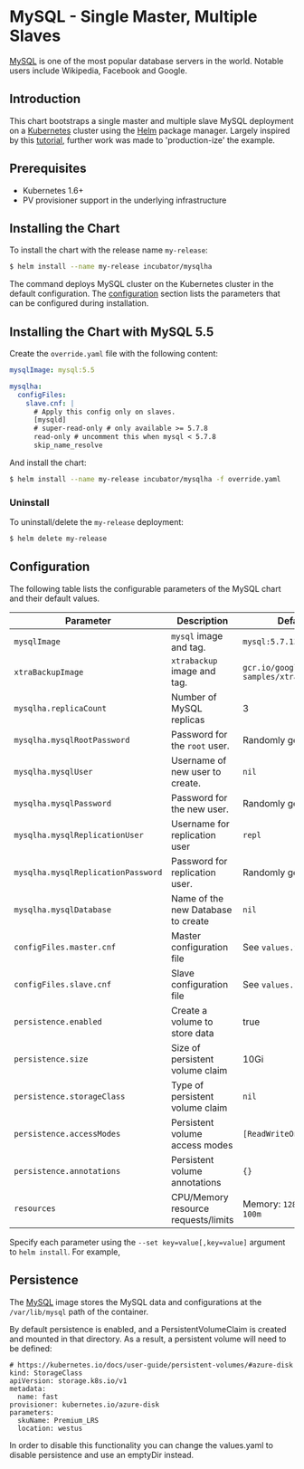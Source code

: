 # MySQL - Single Master, Multiple Slaves

[MySQL](https://MySQL.org) is one of the most popular database servers in the world. Notable users include Wikipedia, Facebook and Google.

## Introduction

This chart bootstraps a single master and multiple slave MySQL deployment on a [Kubernetes](http://kubernetes.io) cluster using the [Helm](https://helm.sh) package manager. Largely inspired by this [tutorial](https://kubernetes.io/docs/tutorials/stateful-application/run-replicated-stateful-application/), further work was made to 'production-ize' the example.

## Prerequisites

- Kubernetes 1.6+
- PV provisioner support in the underlying infrastructure

## Installing the Chart

To install the chart with the release name `my-release`:

```bash
$ helm install --name my-release incubator/mysqlha
```

The command deploys MySQL cluster on the Kubernetes cluster in the default configuration. The [configuration](#configuration) section lists the parameters that can be configured during installation.


## Installing the Chart with MySQL 5.5

Create the `override.yaml` file with the following content:

```yaml
mysqlImage: mysql:5.5

mysqlha:
  configFiles:
    slave.cnf: |
      # Apply this config only on slaves.
      [mysqld]
      # super-read-only # only available >= 5.7.8
      read-only # uncomment this when mysql < 5.7.8
      skip_name_resolve
```

And install the chart:

```bash
$ helm install --name my-release incubator/mysqlha -f override.yaml
```


### Uninstall

To uninstall/delete the `my-release` deployment:

```bash
$ helm delete my-release
```

## Configuration

The following table lists the configurable parameters of the MySQL chart and their default values.

| Parameter                          | Description                         | Default                                |
| ---------------------------------- | ----------------------------------- | -------------------------------------- |
| `mysqlImage`                       | `mysql` image and tag.              | `mysql:5.7.13`                         |
| `xtraBackupImage`                  | `xtrabackup` image and tag.         | `gcr.io/google-samples/xtrabackup:1.0` |
| `mysqlha.replicaCount`             | Number of MySQL replicas            | 3                                      |
| `mysqlha.mysqlRootPassword`        | Password for the `root` user.       | Randomly generated                     |
| `mysqlha.mysqlUser`                | Username of new user to create.     | `nil`                                  |
| `mysqlha.mysqlPassword`            | Password for the new user.          | Randomly generated                     |
| `mysqlha.mysqlReplicationUser`     | Username for replication user       | `repl`                                 |
| `mysqlha.mysqlReplicationPassword` | Password for replication user.      | Randomly generated                     |
| `mysqlha.mysqlDatabase`            | Name of the new Database to create  | `nil`                                  |
| `configFiles.master.cnf`           | Master configuration file           | See `values.yaml`                      |
| `configFiles.slave.cnf`            | Slave configuration file            | See `values.yaml`                      |
| `persistence.enabled`              | Create a volume to store data       | true                                   |
| `persistence.size`                 | Size of persistent volume claim     | 10Gi                                   |
| `persistence.storageClass`         | Type of persistent volume claim     | `nil`                                  |
| `persistence.accessModes`          | Persistent volume access modes      | `[ReadWriteOnce]`                      |
| `persistence.annotations`          | Persistent volume annotations       | `{}`                                   |
| `resources`                        | CPU/Memory resource requests/limits | Memory: `128Mi`, CPU: `100m`           |


Specify each parameter using the `--set key=value[,key=value]` argument to `helm install`. For example,

## Persistence

The [MySQL](https://hub.docker.com/_/mysql/) image stores the MySQL data and configurations at the `/var/lib/mysql` path of the container.

By default persistence is enabled, and a PersistentVolumeClaim is created and mounted in that directory. As a result, a persistent volume will need to be defined:

```
# https://kubernetes.io/docs/user-guide/persistent-volumes/#azure-disk
kind: StorageClass
apiVersion: storage.k8s.io/v1
metadata:
  name: fast
provisioner: kubernetes.io/azure-disk
parameters:
  skuName: Premium_LRS
  location: westus
```

In order to disable this functionality you can change the values.yaml to disable persistence and use an emptyDir instead.
